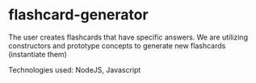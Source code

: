 # flashcard-generator

The user creates flashcards that have specific answers. We are utilizing constructors and prototype concepts to generate new flashcards (instantiate them)

Technologies used: NodeJS, Javascript
